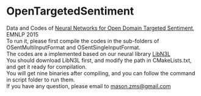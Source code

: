 OpenTargetedSentiment
======
Data and Codes of [Neural Networks for Open Domain Targeted Sentiment](http://www.aclweb.org/anthology/D/D15/D15-1073.pdf), EMNLP 2015  
To run it, please first compile the codes in the sub-folders of OSentMultiInputFormat and OSentSingleInputFormat.  
The codes are a implemented based on our neural library [LibN3L](https://github.com/SUTDNLP/LibN3L)  
You should download LibN3L first, and modify the path in CMakeLists.txt, and get it ready for compilation.  
You will get nine binaries after compiling, and you can follow the command in script folder to run them.  
If you have any question, please email to mason.zms@gmail.com 
